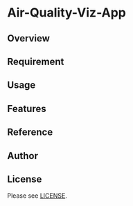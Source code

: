 # Air-Quality-Viz-App 


## Overview


## Requirement


## Usage


## Features


## Reference


## Author


## License

Please see [LICENSE](https://github.com/IndraP24/Air-Quality-Viz-App/blob/main/license).
